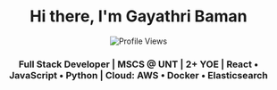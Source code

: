 <h1 align="center">Hi there, I'm Gayathri Baman</h1>
<p align="center">
  <img src="https://komarev.com/ghpvc/?username=BamanGayathri&label=Profile%20views&color=0e75b6&style=flat" alt="Profile Views" />
</p>
<h3 align="center">
  Full Stack Developer | MSCS @ UNT | 2+ YOE | React • JavaScript • Python | Cloud: AWS • Docker • Elasticsearch
</h3>
